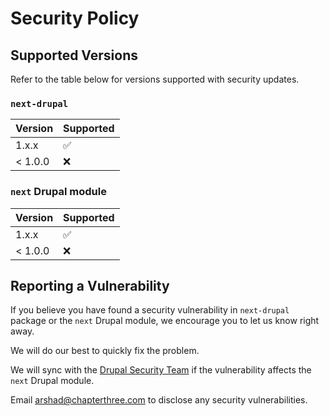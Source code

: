 # Security Policy

## Supported Versions

Refer to the table below for versions supported with security updates.

### `next-drupal`

| Version | Supported          |
| ------- | ------------------ |
| 1.x.x   | :white_check_mark: |
| < 1.0.0   | :x:                |

### `next` Drupal module

| Version | Supported          |
| ------- | ------------------ |
| 1.x.x   | :white_check_mark: |
| < 1.0.0   | :x:                |

## Reporting a Vulnerability

If you believe you have found a security vulnerability in `next-drupal` package or the `next` Drupal module, we encourage you to let us know right away.

We will do our best to quickly fix the problem. 

We will sync with the [Drupal Security Team](https://www.drupal.org/drupal-security-team) if the vulnerability affects the `next` Drupal module.

Email arshad@chapterthree.com to disclose any security vulnerabilities.

